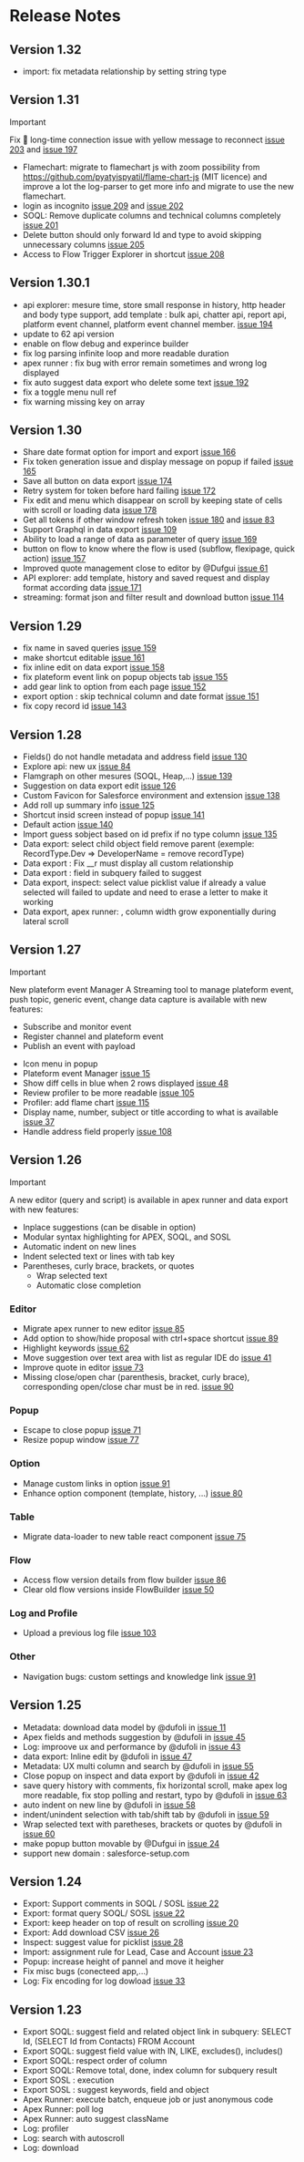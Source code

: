 # Release Notes

## Version 1.32
- import: fix metadata relationship by setting string type

## Version 1.31
> [!IMPORTANT]
> Fix :bug: long-time connection issue with yellow message to reconnect [issue 203](https://github.com/dufoli/Salesforce-Inspector-Advanced/issues/203) and [issue 197](https://github.com/dufoli/Salesforce-Inspector-Advanced/issues/197)

- Flamechart: migrate to flamechart js with zoom possibility from https://github.com/pyatyispyatil/flame-chart-js (MIT licence) and improve a lot the log-parser to get more info and migrate to use the new flamechart.
- login as incognito [issue 209](https://github.com/dufoli/Salesforce-Inspector-Advanced/issues/209) and [issue 202](https://github.com/dufoli/Salesforce-Inspector-Advanced/issues/202)
- SOQL: Remove duplicate columns and technical columns completely [issue 201](https://github.com/dufoli/Salesforce-Inspector-Advanced/issues/201)
- Delete button should only forward Id and type to avoid skipping unnecessary columns [issue 205](https://github.com/dufoli/Salesforce-Inspector-Advanced/issues/205)
- Access to Flow Trigger Explorer in shortcut [issue 208](https://github.com/dufoli/Salesforce-Inspector-Advanced/issues/208)

## Version 1.30.1
- api explorer: mesure time, store small response in history, http header and body type support, add template : bulk api, chatter api, report api, platform event channel, platform event channel member. [issue 194](https://github.com/dufoli/Salesforce-Inspector-Advanced/issues/194)
- update to 62 api version
- enable on flow debug and experince builder
- fix log parsing infinite loop and more readable duration
- apex runner : fix bug with error remain sometimes and wrong log displayed
- fix auto suggest data export who delete some text [issue 192](https://github.com/dufoli/Salesforce-Inspector-Advanced/issues/192)
- fix a toggle menu null ref
- fix warning missing key on array

## Version 1.30
- Share date format option for import and export [issue 166](https://github.com/dufoli/Salesforce-Inspector-Advanced/issues/166)
- Fix token generation issue and display message on popup if failed [issue 165](https://github.com/dufoli/Salesforce-Inspector-Advanced/issues/165)
- Save all button on data export [issue 174](https://github.com/dufoli/Salesforce-Inspector-Advanced/issues/174)
- Retry system for token before hard failing [issue 172](https://github.com/dufoli/Salesforce-Inspector-Advanced/issues/172)
- Fix edit and menu which disappear on scroll by keeping state of cells with scroll or loading data [issue 178](https://github.com/dufoli/Salesforce-Inspector-Advanced/issues/178)
- Get all tokens if other window refresh token [issue 180](https://github.com/dufoli/Salesforce-Inspector-Advanced/issues/180) and [issue 83](https://github.com/dufoli/Salesforce-Inspector-Advanced/issues/83)
- Support Graphql in data export [issue 109](https://github.com/dufoli/Salesforce-Inspector-Advanced/issues/109)
- Ability to load a range of data as parameter of query [issue 169](https://github.com/dufoli/Salesforce-Inspector-Advanced/issues/169)
- button on flow to know where the flow is used (subflow, flexipage, quick action) [issue 157](https://github.com/dufoli/Salesforce-Inspector-Advanced/issues/157)
- Improved quote management close to editor by @Dufgui [issue 61](https://github.com/dufoli/Salesforce-Inspector-Advanced/issues/61)
- API explorer: add template, history and saved request and display format according data [issue 171](https://github.com/dufoli/Salesforce-Inspector-Advanced/issues/171)
- streaming: format json and filter result and download button [issue 114](https://github.com/dufoli/Salesforce-Inspector-Advanced/issues/114)

## Version 1.29
- fix name in saved queries [issue 159](https://github.com/dufoli/Salesforce-Inspector-Advanced/issues/159)
- make shortcut editable [issue 161](https://github.com/dufoli/Salesforce-Inspector-Advanced/issues/161)
- fix inline edit on data export [issue 158](https://github.com/dufoli/Salesforce-Inspector-Advanced/issues/158)
- fix plateform event link on popup objects tab [issue 155](https://github.com/dufoli/Salesforce-Inspector-Advanced/issues/155)
- add gear link to option from each page [issue 152](https://github.com/dufoli/Salesforce-Inspector-Advanced/issues/152)
- export option : skip technical column and date format [issue 151](https://github.com/dufoli/Salesforce-Inspector-Advanced/issues/151)
- fix copy record id [issue 143](https://github.com/dufoli/Salesforce-Inspector-Advanced/issues/143)


## Version 1.28

- Fields() do not handle metadata and address field [issue 130](https://github.com/dufoli/Salesforce-Inspector-Advanced/pull/130)
- Explore api: new ux  [issue 84](https://github.com/dufoli/Salesforce-Inspector-Advanced/pull/84)
- Flamgraph on other mesures (SOQL, Heap,...) [issue 139](https://github.com/dufoli/Salesforce-Inspector-Advanced/pull/139)
- Suggestion on data export edit [issue 126](https://github.com/dufoli/Salesforce-Inspector-Advanced/pull/126)
- Custom Favicon for Salesforce environment and extension [issue 138](https://github.com/dufoli/Salesforce-Inspector-Advanced/pull/138)
- Add roll up summary info [issue 125](https://github.com/dufoli/Salesforce-Inspector-Advanced/pull/125)
- Shortcut insid screen instead of popup [issue 141](https://github.com/dufoli/Salesforce-Inspector-Advanced/pull/141)
- Default action [issue 140](https://github.com/dufoli/Salesforce-Inspector-Advanced/pull/140)
- Import guess sobject based on id prefix if no type column [issue 135](https://github.com/dufoli/Salesforce-Inspector-Advanced/pull/135)
- Data export: select child object field remove parent (exemple: RecordType.Dev => DeveloperName = remove recordType)
- Data export : Fix __r must display all custom relationship
- Data export : field in subquery failed to suggest
- Data export, inspect: select value picklist value if already a value selected will failed to update and need to erase a letter to make it working
- Data export, apex runner: , column width grow exponentially during lateral scroll


## Version 1.27

> [!IMPORTANT]
> New plateform event Manager
> A Streaming tool to manage plateform event, push topic, generic event, change data capture is available with new features:
> - Subscribe and monitor event
> - Register channel and plateform event
> - Publish an event with payload

- Icon menu in popup
- Plateform event Manager [issue 15](https://github.com/dufoli/Salesforce-Inspector-Advanced/issues/15)
- Show diff cells in blue when 2 rows displayed [issue 48](https://github.com/dufoli/Salesforce-Inspector-Advanced/issues/48)
- Review profiler to be more readable [issue 105](https://github.com/dufoli/Salesforce-Inspector-Advanced/issues/105)
- Profiler: add flame chart [issue 115](https://github.com/dufoli/Salesforce-Inspector-Advanced/issues/115)
- Display name, number, subject or title according to what is available [issue 37](https://github.com/dufoli/Salesforce-Inspector-Advanced/issues/37)
- Handle address field properly [issue 108](https://github.com/dufoli/Salesforce-Inspector-Advanced/issues/108)

## Version 1.26

> [!IMPORTANT]
> A new editor (query and script) is available in apex runner and data export with new features:
> - Inplace suggestions (can be disable in option)
> - Modular syntax highlighting for APEX, SOQL, and SOSL
> - Automatic indent on new lines
> - Indent selected text or lines with tab key
> - Parentheses, curly brace, brackets, or quotes
>   - Wrap selected text
>   - Automatic close completion


### Editor

- Migrate apex runner to new editor [issue 85](https://github.com/dufoli/Salesforce-Inspector-Advanced/issues/85)
- Add option to show/hide proposal with ctrl+space shortcut [issue 89](https://github.com/dufoli/Salesforce-Inspector-Advanced/issues/89)
- Highlight keywords [issue 62](https://github.com/dufoli/Salesforce-Inspector-Advanced/issues/62)
- Move suggestion over text area with list as regular IDE do [issue 41](https://github.com/dufoli/Salesforce-Inspector-Advanced/issues/41)
- Improve quote in editor [issue 73](https://github.com/dufoli/Salesforce-Inspector-Advanced/issues/73)
- Missing close/open char (parenthesis, bracket, curly brace), corresponding open/close char must be in red. [issue 90](https://github.com/dufoli/Salesforce-Inspector-Advanced/issues/90)

### Popup

- Escape to close popup [issue 71](https://github.com/dufoli/Salesforce-Inspector-Advanced/issues/71)
- Resize popup window [issue 77](https://github.com/dufoli/Salesforce-Inspector-Advanced/issues/77)


### Option

- Manage custom links in option [issue 91](https://github.com/dufoli/Salesforce-Inspector-Advanced/issues/91)
- Enhance option component (template, history, ...) [issue 80](https://github.com/dufoli/Salesforce-Inspector-Advanced/issues/80)

### Table

- Migrate data-loader to new table react component [issue 75](https://github.com/dufoli/Salesforce-Inspector-Advanced/issues/75)

### Flow

- Access flow version details from flow builder [issue 86](https://github.com/dufoli/Salesforce-Inspector-Advanced/issues/86)
- Clear old flow versions inside FlowBuilder [issue 50](https://github.com/dufoli/Salesforce-Inspector-Advanced/issues/50)

### Log and Profile

- Upload a previous log file [issue 103](https://github.com/dufoli/Salesforce-Inspector-Advanced/issues/103)

### Other

- Navigation bugs: custom settings and knowledge link [issue 91](https://github.com/dufoli/Salesforce-Inspector-Advanced/issues/91)

## Version 1.25

- Metadata: download data model by @dufoli in [issue 11](https://github.com/dufoli/Salesforce-Inspector-Advanced/issues/11)
- Apex fields and methods suggestion by @dufoli in [issue 45](https://github.com/dufoli/Salesforce-Inspector-Advanced/issues/45)
- Log: improove ux and performance by @dufoli in [issue 43](https://github.com/dufoli/Salesforce-Inspector-Advanced/issues/43)
- data export: Inline edit by @dufoli in [issue 47](https://github.com/dufoli/Salesforce-Inspector-Advanced/issues/47)
- Metadata: UX multi column and search  by @dufoli in [issue 55](https://github.com/dufoli/Salesforce-Inspector-Advanced/issues/55)
- Close popup on inspect and data export by @dufoli in [issue 42](https://github.com/dufoli/Salesforce-Inspector-Advanced/issues/42)
- save query history with comments, fix horizontal scroll, make apex log more readable, fix stop polling and restart, typo by @dufoli in [issue 63](https://github.com/dufoli/Salesforce-Inspector-Advanced/issues/63)
- auto indent on new line by @dufoli in [issue 58](https://github.com/dufoli/Salesforce-Inspector-Advanced/issues/58)
- indent/unindent selection with tab/shift tab by @dufoli in [issue 59](https://github.com/dufoli/Salesforce-Inspector-Advanced/issues/59)
- Wrap selected text with paretheses, brackets or quotes by @dufoli in [issue 60](https://github.com/dufoli/Salesforce-Inspector-Advanced/issues/60)
- make popup button movable by @Dufgui in [issue 24](https://github.com/dufoli/Salesforce-Inspector-Advanced/issues/24)
- support new domain : salesforce-setup.com

## Version 1.24

- Export: Support comments in SOQL / SOSL [issue 22](https://github.com/dufoli/Salesforce-Inspector-Advanced/issues/12)
- Export: format query SOQL/ SOSL [issue 22](https://github.com/dufoli/Salesforce-Inspector-Advanced/issues/12)
- Export: keep header on top of result on scrolling [issue 20](https://github.com/dufoli/Salesforce-Inspector-Advanced/issues/20)
- Export: Add download CSV [issue 26](https://github.com/dufoli/Salesforce-Inspector-Advanced/issues/26)
- Inspect: suggest value for picklist [issue 28](https://github.com/dufoli/Salesforce-Inspector-Advanced/issues/28)
- Import: assignment rule for Lead, Case and Account [issue 23](https://github.com/dufoli/Salesforce-Inspector-Advanced/issues/23)
- Popup: increase height of pannel and move it heigher
- Fix misc bugs (conecteed app,...)
- Log: Fix encoding for log dowload [issue 33](https://github.com/dufoli/Salesforce-Inspector-Advanced/issues/33)

## Version 1.23

- Export SOQL: suggest field and related object link in subquery: SELECT Id, (SELECT Id from Contacts) FROM Account
- Export SOQL: suggest field value with IN, LIKE, excludes(), includes()
- Export SOQL: respect order of column
- Export SOQL: Remove total, done, index column for subquery result 
- Export SOSL : execution
- Export SOSL : suggest keywords, field and object
- Apex Runner: execute batch, enqueue job or just anonymous code
- Apex Runner: poll log
- Apex Runner: auto suggest className
- Log: profiler
- Log: search with autoscroll
- Log: download
